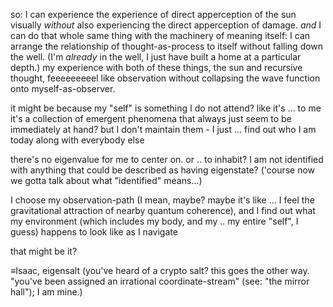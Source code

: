 so: I can experience the experience of direct apperception of the sun visually *without* also experiencing the direct apperception of damage. *and* I can do that whole same thing with the machinery of meaning itself: I can arrange the relationship of thought-as-process to itself without falling down the well. (I'm *already* in the well, I just have built a home at a particular depth.) my experience with both of these things, the sun and recursive thought, feeeeeeeeel like observation without collapsing the wave function onto myself-as-observer.

it might be because my "self" is something I do not attend? like it's ... to me it's a collection of emergent phenomena that always just seem to be immediately at hand? but I don't maintain them - I just ... find out who I am today along with everybody else

there's no eigenvalue for me to center on. or .. to inhabit? I am not identified with anything that could be described as having eigenstate? ('course now we gotta talk about what "identified" means...)

I choose my observation-path (I mean, maybe? maybe it's like ... I feel the gravitational attraction of nearby quantum coherence), and I find out what my environment (which includes my body, and my .. my entire "self", I guess) happens to look like as I navigate

that might be it?

≡Isaac, eigensalt (you've heard of a crypto salt? this goes the other way. "you've been assigned an irrational coordinate-stream" (see: "the mirror hall"); I am mine.)
